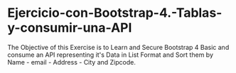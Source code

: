 # Ejercicio-con-Bootstrap-4.-Tablas-y-consumir-una-API
The Objective of this Exercise is to Learn and Secure Bootstrap 4 Basic and consume an API representing it's Data in List Format and Sort them by Name - email - Address - City and Zipcode.
